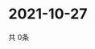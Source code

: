 # 2021-10-27
  共 0条

  <!-- BEGIN -->
  <!-- 最后更新时间Wed Oct 27 2021 20:03:37 GMT+0000 (Coordinated Universal Time) -->
  
  <!-- END -->
  
  